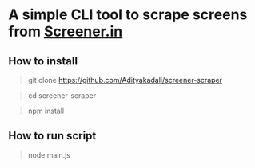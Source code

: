 # A simple CLI tool to scrape screens from [Screener.in](https://screener.in)

## How to install

> git clone https://github.com/Adityakadali/screener-scraper

> cd screener-scraper

> npm install

## How to run script

> node main.js
